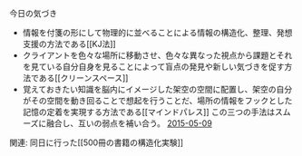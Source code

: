 
今日の気づき
- 情報を付箋の形にして物理的に並べることによる情報の構造化、整理、発想支援の方法である[[KJ法]]
- クライアントを色々な場所に移動させ、色々な異なった視点から課題とそれを見ている自分自身を見ることによって盲点の発見や新しい気づきを促す方法である[[クリーンスペース]]
- 覚えておきたい知識を脳内にイメージした架空の空間に配置し、架空の自分がその空間を動き回ることで想起を行うことだ、場所の情報をフックとした記憶の定着を実現する方法である[[マインドパレス]]
この三つの手法はスムーズに融合し、互いの弱点を補い合う。
[2015-05-09](https://www.facebook.com/nishiohirokazu/posts/10205911995095547)

関連: 同日に行った[[500冊の書籍の構造化実験]]
